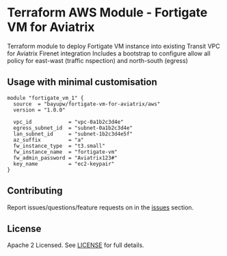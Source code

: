 # Terraform AWS Module - Fortigate VM for Aviatrix

Terraform module to deploy Fortigate VM instance into existing Transit VPC for Aviatrix Firenet integration
Includes a bootstrap to configure allow all policy for east-wast (traffic nspection) and north-south (egress)

## Usage with minimal customisation

```hcl
module "fortigate_vm_1" {
  source  = "bayupw/fortigate-vm-for-aviatrix/aws"
  version = "1.0.0"

  vpc_id            = "vpc-0a1b2c3d4e"
  egress_subnet_id  = "subnet-0a1b2c3d4e"
  lan_subnet_id     = "subnet-1b2c3d4e5f"
  az_suffix         = "a"
  fw_instance_type  = "t3.small"
  fw_instance_name  = "fortigate-vm"
  fw_admin_password = "Aviatrix123#"
  key_name          = "ec2-keypair"
}
```

## Contributing

Report issues/questions/feature requests on in the [issues](https://github.com/bayupw/terraform-aws-fortigate-vm-for-aviatrix/issues/new) section.

## License

Apache 2 Licensed. See [LICENSE](https://github.com/bayupw/terraform-aws-fortigate-vm-for-aviatrix/tree/master/LICENSE) for full details.
